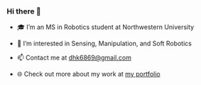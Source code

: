 ### Hi there 👋

<!--
**dokkev/dokkev** is a ✨ _special_ ✨ repository because its `README.md` (this file) appears on your GitHub profile.

Here are some ideas to get you started:

- 🔭 I’m currently working on ...
- 🌱 I’m currently learning ...
- 👯 I’m looking to collaborate on ...
- 🤔 I’m looking for help with ...
- 💬 Ask me about ...
- 📫 How to reach me: ...
- 😄 Pronouns: ...
- ⚡ Fun fact: ...
-->

- 🎓  I’m an MS in Robotics student at Northwestern University

- 🔭  I’m  interested in Sensing, Manipulation, and Soft Robotics

- 📫   Contact me at dhk6869@gmail.com

- 🌐  Check out more about my work at <a href="https://dokkev.github.io/" target="_blank">my portfolio</a>

<br> 

<!-- <img src="https://github-readme-stats.vercel.app/api?username=dokkev&count_private=true&show_icons=true&theme=algolia"> -->
<!-- <img src="https://github-readme-stats.vercel.app/api/top-langs/?username=dokkev&theme=algolia&layout=compact"> -->
